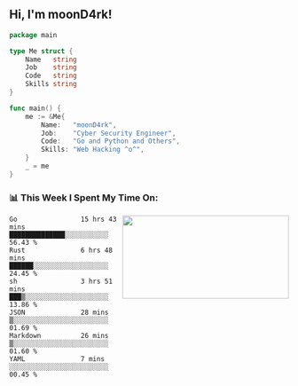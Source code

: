 <h2> Hi, I'm moonD4rk!</h2>

```go
package main

type Me struct {
	Name   string
	Job    string
	Code   string
	Skills string
}

func main() {
	me := &Me{
		Name:   "moonD4rk",
		Job:    "Cyber Security Engineer",
		Code:   "Go and Python and Others",
		Skills: "Web Hacking ^o^",
	}
	_ = me
}
```

<h3>📊 This Week I Spent My Time On:</h3>
<img align='right' src="https://github-readme-stats.vercel.app/api?username=moond4rk&show_icons=true&theme=radical", width="300" height="150">

<!--START_SECTION:waka-->

```text
Go                15 hrs 43 mins  ██████████████░░░░░░░░░░░   56.43 %
Rust              6 hrs 48 mins   ██████░░░░░░░░░░░░░░░░░░░   24.45 %
sh                3 hrs 51 mins   ███▒░░░░░░░░░░░░░░░░░░░░░   13.86 %
JSON              28 mins         ▒░░░░░░░░░░░░░░░░░░░░░░░░   01.69 %
Markdown          26 mins         ▒░░░░░░░░░░░░░░░░░░░░░░░░   01.60 %
YAML              7 mins          ░░░░░░░░░░░░░░░░░░░░░░░░░   00.45 %
```

<!--END_SECTION:waka-->

